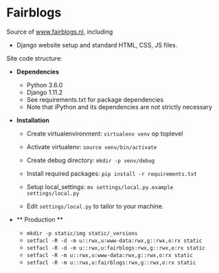# Fairblogs

Source of www.fairblogs.nl, including
- Django website setup and standard HTML, CSS, JS files.

Site code structure:

- **Dependencies**
  - Python 3.6.0
  - Django 1.11.2
  - See requirements.txt for package dependencies 
  - Note that iPython and its dependencies are not strictly necessary

- **Installation**
  - Create virtualenvironment: `virtualenv venv` op toplevel
  - Activate virtualenv: `source venv/bin/activate`
  - Create debug directory: `mkdir -p venv/debug`

  - Install required packages: `pip install -r requirements.txt`
  - Setup local_settings: `mv settings/local.py.example settings/local.py`
  - Edit `settings/local.py` to tailor to your machine.

- ** Production **
  - `mkdir -p static/img static/_versions`
  - `setfacl -R -d -m u::rwx,u:www-data:rwx,g::rwx,o:rx static`
  - `setfacl -R -d -m u::rwx,u:fairblogs:rwx,g::rwx,o:rx static`
  - `setfacl -R -m u::rwx,u:www-data:rwx,g::rwx,o:rx static`
  - `setfacl -R -m u::rwx,u:fairblogs:rwx,g::rwx,o:rx static`
